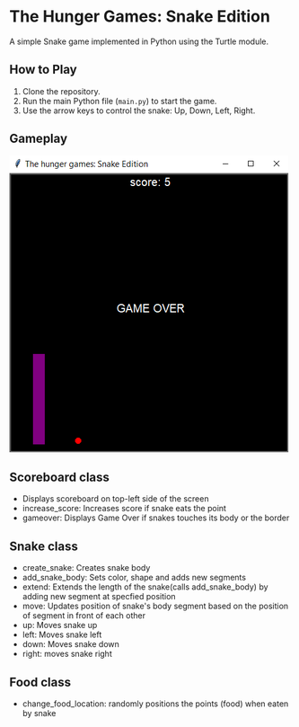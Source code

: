 # The Hunger Games: Snake Edition

A simple Snake game implemented in Python using the Turtle module.

## How to Play

1. Clone the repository.
2. Run the main Python file (`main.py`) to start the game.
3. Use the arrow keys to control the snake: Up, Down, Left, Right.

## Gameplay
![](Images/img.png)

## Scoreboard class
- Displays scoreboard on top-left side of the screen
- increase_score: Increases score if snake eats the point
- gameover: Displays Game Over if snakes touches its body or the border

## Snake class
- create_snake: Creates snake body
- add_snake_body: Sets color, shape and adds new segments
- extend: Extends the length of the snake(calls add_snake_body) by adding new segment at specfied position
- move: Updates position of snake's body segment based on the position of segment in front of each other
- up: Moves snake up
- left: Moves snake left
- down: Moves snake down
- right: moves snake right

## Food class
- change_food_location: randomly positions the points (food) when eaten by snake

